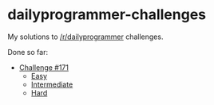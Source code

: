 dailyprogrammer-challenges
==========================

My solutions to [/r/dailyprogrammer](http://reddit.com/r/dailyprogrammer) challenges.

Done so far:

- [Challenge #171](https://github.com/MaximeKjaer/dailyprogrammer-challenges/tree/master/Challenge-171)
   - [Easy](https://github.com/MaximeKjaer/dailyprogrammer-challenges/tree/master/Challenge-171/Easy)
   - [Intermediate](https://github.com/MaximeKjaer/dailyprogrammer-challenges/tree/master/Challenge-171/Intermediate)
   - [Hard](https://github.com/MaximeKjaer/dailyprogrammer-challenges/tree/master/Challenge-171/Hard)
